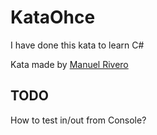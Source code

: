 ﻿# KataOhce

I have done this kata to learn C#

Kata made by [Manuel Rivero](http://garajeando.blogspot.com/2016/05/the-ohce-kata-short-and-simple-exercise.html)

## TODO

How to test in/out from Console?
